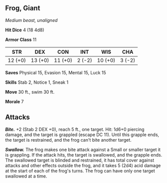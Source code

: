 ## Frog, Giant

*Medium beast, unaligned*

**Hit Dice** 4 (18 4d8)

**Armor Class** 11

| STR     | DEX     | CON     | INT     | WIS     | CHA     |
|---------|---------|---------|---------|---------|---------|
| 12 (+0) | 13 (+0) | 11 (+0) |  2 (-2) | 10 (+0) |  3 (-2) |

**Saves** Physical 15, Evasion 15, Mental 15, Luck 15

**Skills** Stab 2, Notice 1, Sneak 1

**Move** 30 ft., swim 30 ft.

**Morale** 7

## Attacks

***Bite.*** +2 (Stab 2 DEX +0), reach 5 ft., one target. Hit: 1d6+0 piercing damage, and the target is grappled (escape DC 11). Until this grapple ends, the target is restrained, and the frog can't bite another target.

***Swallow.*** The frog makes one bite attack against a Small or smaller target it is grappling. If the attack hits, the target is swallowed, and the grapple ends. The swallowed target is blinded and restrained, it has total cover against attacks and other effects outside the frog, and it takes 5 (2d4) acid damage at the start of each of the frog's turns. The frog can have only one target swallowed at a time.

